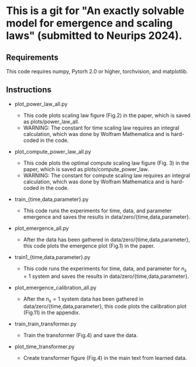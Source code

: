 # This is a git for "An exactly solvable model for emergence and scaling laws" (submitted to Neurips 2024).

## Requirements
This code requires numpy, Pytorh 2.0 or higher, torchvision, and matplotlib.

## Instructions

* plot_power_law_all.py <br />
    * This code plots scaling law figure (Fig.2) in the paper, which is saved as plots/power_law_all. <br />
    * WARNING: The constant for time scaling law requires an integral calculation, which was done by Wolfram Mathematica and is hard-coded in the code.<br />   
 
* plot_compute_power_law_all.py <br />
    * This code plots the optimal compute scaling law figure (Fig. 3) in the paper, which is saved as plots/compute_power_law. <br />
    * WARNING: The constant for compute scaling law requires an integral calculation, which was done by Wolfram Mathematica and is hard-coded in the code.  <br />

* train_{time,data,parameter}.py <br />
    * This code runs the experiments for time, data, and parameter emergence and saves the results in data/zero/{time,data,parameter}. <br />
  
* plot_emergence_all.py <br />
    * After the data has been gathered in data/zero/{time,data,parameter}, this code plots the emergence plot (Fig.1) in the paper. <br />

* train1_{time,data,parameter}.py <br />
    * This code runs the experiments for time, data, and parameter for $n_s=1$ system and saves the results in data/zero/{time,data,parameter}. <br />

* plot_emergence_calibration_all.py <br />
    * After the $n_s=1$ system data has been gathered in data/zero/{time,data,parameter}, this code plots the calibration plot (Fig.11) in the appendix. <br />

* train_train_transformer.py <br />
    * Train the transformer (Fig.4) and save the data. <br />

* plot_time_transformer.py <br />
    * Create transformer figure (Fig.4) in the main text from learned data. <br />
